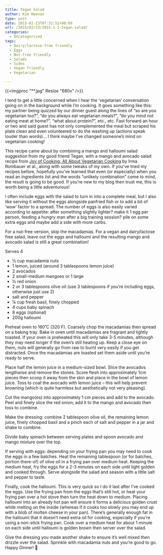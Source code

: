 ```yaml
---
title: Tegan Salad
author: Kim Heenan
type: post
date: 2015-02-23T07:31:52+00:00
url: /2015/02/23/2015-1-1-tegan-salad/
categories:
  - Uncategorized
tags:
  - Dairy/lactose-free friendly
  - Eggs
  - Nut-free friendly
  - Salads
  - Sides
  - Vegan friendly
  - Vegetarian

---
```


{{<imgproc "**.jpg" Resize "680x" />}}

I tend to get a little concerned when I hear the ‘vegetarian’ conversation going on in the background while I’m cooking. It goes something like this: my partner being quizzed by our dinner guest along the lines of “so are you vegetarian too?”, “do you always eat vegetarian meals?”, “do you mind not eating meat at home?”, “what about protein?”, etc., etc. Fast forward an hour or two and said guest has not only complemented the meal but scraped his plate clean and even volunteered to do the washing up (actions speak louder than words)… I think maybe I’ve changed someone’s mind on vegetarian cooking!

<!--more-->

This recipe came about by combining a mango and halloumi salad suggestion from my good friend Tegan, with a mango and avocado salad recipe from [Joy of Cooking: All About Vegetarian Cooking][joy-of-cooking] by Irma Rombauer et al., along with some tweaks of my own. If you’ve tried my recipes before, hopefully you’ve learned that even (or especially) when you read an ingredients list and the words “unlikely combination” come to mind, the result is going to be good. If you’re new to my blog then trust me, this is worth being a little adventurous!

I often include eggs with the salad to turn in into a complete meal, but I also like serving it without the eggs alongside panfried fish or to add a bit of ‘wow’ factor to a spread. The number of eggs is also easily varied according to appetite: after something slightly lighter? make it 1 egg per person, feeding a hungry man after a big training session? pile on some extra eggs and maybe add a side with more carbs.

For a nut-free version, skip the macadamias. For a vegan and dairy/lactose free salad, leave out the eggs and halloumi and the resulting mango and avocado salad is still a great combination!

Serves 4

  * ½ cup macadamia nuts
  * 1 lemon, juiced (around 3 tablespoons lemon juice)
  * 2 avocados
  * 2 small-medium mangoes or 1 large
  * ½ red onion
  * 2 or 3 tablespoons olive oil (use 3 tablespoons if you’re including eggs, otherwise just use 2)
  * salt and pepper
  * ¼ cup fresh basil, finely chopped
  * 4 cups baby spinach
  * 8 eggs (optional)
  * 200g halloumi

Preheat oven to 160˚C (320 F). Coarsely chop the macadamias then spread on a baking tray. Bake in oven until macadamias are fragrant and lightly toasted. If your oven is preheated this will only take 3-5 minutes, although they may need longer if the oven’s still heating up. Keep a close eye on them, nuts will generally go from raw to burnt very easily if you get distracted. Once the macadamias are toasted set them aside until you’re ready to serve.

Place half the lemon juice in a medium-sized bowl. Slice the avocados lengthwise and remove the stones. Score flesh into approximately 1cm pieces then scoop it away from the skin and place in the bowl of lemon juice. Toss to coat the avocado with lemon juice – this will help prevent browning (which is quite harmless but aesthetically not very pleasing).

Cut the mango(es) into approximately 1 cm pieces and add to the avocado. Peel and finely slice the red onion; add it to the mango and avocado then toss to combine.

Make the dressing: combine 2 tablespoon olive oil, the remaining lemon juice, finely chopped basil and a pinch each of salt and pepper in a jar and shake to combine.

Divide baby spinach between serving plates and spoon avocado and mango mixture over the top.

If serving with eggs: depending on your frying pan you may need to cook the eggs in a few batches. Heat the remaining tablespoon (or for batches, portion there-of) of olive oil in a frying pan over medium heat. Keeping the medium heat, fry the eggs for a 2-3 minutes on each side until light golden and cooked through. Serve alongside the salad and season with a little salt and pepper to taste.

Finally, cook the halloumi. This is very quick so I do it last after I’ve cooked the eggs. Use the frying pan from the eggs that’s still hot, or heat your frying pan over a hot stove then turn the heat down to medium. Placing halloumi into an already hot pan will ensure it forms a delicious golden crust while melting on the inside (whereas if it cooks too slowly you may end up with a blob of molten cheese in your pan). There’s generally enough fat in the halloumi that it doesn’t need extra oil for cooking, especially if you’re using a non-stick frying pan. Cook over a medium heat for about 1 minute on each side until halloumi is golden brown then server over the salad.

Give the dressing you made another shake to ensure it’s well mixed then drizzle over the salad. Sprinkle with macadamia nuts and you’re good to go. Happy Dinner! 🙂
 

 [joy-of-cooking]: http://www.amazon.com/Joy-Cooking-All-About-Vegetarian/dp/B0002Y0SII%3FSubscriptionId%3D0ENGV10E9K9QDNSJ5C82%26tag%3Dfredel09-20%26linkCode%3Dxm2%26camp%3D2025%26creative%3D165953%26creativeASIN%3DB0002Y0SII